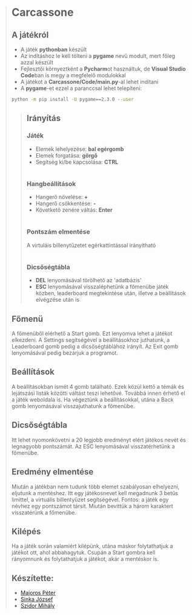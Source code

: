># Carcassone
>## A játékról
>- A játék **pythonban** készült
>- Az indításhoz le kell tölteni a **pygame** nevű modult, mert főleg azzal készült
>- Fejlesztői környeztként a **Pycharm**ot használtuk, de **Visual Studio Code**ban is megy a megfelelő modulokkal
>- A játékot a **Carcassone/Code/main.py**-al lehet indítani
>- A **pygame**-et ezzel a paranccsal lehet telepíteni:
>```cmd
>python -m pip install -U pygame==2.3.0 --user
>```
>>## Irányítás⠀
>>### Játék
>>- Elemek lehelyezése: **bal egérgomb**
>>- Elemek forgatása: **görgő**
>>- Segítség ki/be kapcsolása: **CTRL**
>>#
>>### Hangbeállítások
>>- Hangerő növelése: **+**
>>- Hangerő csökkentése: **-**
>>- Követkető zenére váltás: **Enter**
>>#
>>### Pontszám elmentése
>> A virtuláis billenytűzetet egérkattintással irányítható
>>#
>>### Dicsőségtábla
>>- **DEL** lenyomásával törölhető az 'adatbázis'
>>- **ESC** lenyomásával visszaléphetünk a főmenübe játék közben, leaderboard megtekintése után, illetve a beállítások elvégzése után is 
>## Főmenü
> A főmenüből elérhető a Start gomb. Ezt lenyomva lehet a játékot elkezdeni. A Settings segítségével a beállításokhoz juthatunk, a Leaderboard gomb pedig a dicsőségtáblához irányít. Az Exit gomb lenyomásával pedig bezárjuk a programot.
>## Beállítások
> A beállításokban ismét 4 gomb található. Ezek közül kettő a témák és lejátszási listák közötti váltást teszi lehetővé. Továbbá innen érhető el a játék weboldala is. Ha végeztünk a beállításokkal, utána a Back gomb lenyomásával visszajuthatunk a főmenübe.
>## Dicsőségtábla
> Itt lehet nyomonkövetni a 20 legjobb eredményt elért játékos nevét és legnagyobb pontszámát. Az ESC lenyomásával visszatérhetünk a főmenübe.
>## Eredmény elmentése
> Miután a játékban nem tudunk több elemet szabályosan elhelyezni, eljutunk a mentéshez. Itt egy játékosnevet kell megadnunk 3 betűs limittel, a virtuális billentyűzet segítségével. Fontos: a játék egy névhez egy pontszámot társít. Miután bevittük a három karaktert visszatérünk a főmenübe.
>## Kilépés
> Ha a játék során valamiért kilépünk, utána máskor folytathatjuk a játékot ott, ahol abbahagytuk. Csupán a Start gombra kell rányomnunk és folytathatjuk a játékot, akár a mentéskor is.
>## Készítette:
>- [Majoros Péter](https://github.com/Majoros-Peter)
>- [Sinka József](https://github.com/Joj007)
>- [Szidor Mihály](https://github.com/szidimisi68)
